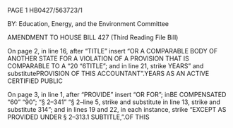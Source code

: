 PAGE 1
HB0427/563723/1

BY: Education, Energy, and the Environment Committee

AMENDMENT TO HOUSE BILL 427
(Third Reading File Bill)

On page 2, in line 16, after “TITLE” insert “OR A COMPARABLE BODY OF
ANOTHER STATE FOR A VIOLATION OF A PROVISION THAT IS COMPARABLE TO A
“20 “6TITLE”; and in line 21, strike YEARS” and substitutePROVISION OF THIS
ACCOUNTANT”.YEARS AS AN ACTIVE CERTIFIED PUBLIC

On page 3, in line 1, after “PROVIDE” insert “OR FOR”; inBE COMPENSATED
“60” “90”; “§ 2–341” “§ 2–line 5, strike and substitute in line 13, strike and substitute
314”; and in lines 19 and 22, in each instance, strike “EXCEPT AS PROVIDED UNDER
§ 2–313.1 SUBTITLE,”.OF THIS